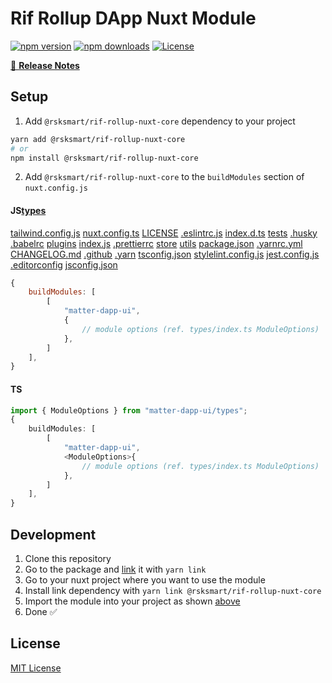 # Rif Rollup DApp Nuxt Module

[![npm version][npm-version-src]][npm-version-href]
[![npm downloads][npm-downloads-src]][npm-downloads-href]
[![License][license-src]][license-href]

[📖 **Release Notes**](./CHANGELOG.md)

## Setup

1. Add `@rsksmart/rif-rollup-nuxt-core` dependency to your project

```bash
yarn add @rsksmart/rif-rollup-nuxt-core
# or
npm install @rsksmart/rif-rollup-nuxt-core
```

2. Add `@rsksmart/rif-rollup-nuxt-core` to the `buildModules` section of `nuxt.config.js`

#### JS[types](types)
[tailwind.config.js](tailwind.config.js)
[nuxt.config.ts](nuxt.config.ts)
[LICENSE](LICENSE)
[.eslintrc.js](.eslintrc.js)
[index.d.ts](index.d.ts)
[tests](tests)
[.husky](.husky)
[.babelrc](.babelrc)
[plugins](plugins)
[index.js](index.js)
[.prettierrc](.prettierrc)
[store](store)
[utils](utils)
[package.json](package.json)
[.yarnrc.yml](.yarnrc.yml)
[CHANGELOG.md](CHANGELOG.md)
[.github](.github)
[.yarn](.yarn)
[tsconfig.json](tsconfig.json)
[stylelint.config.js](stylelint.config.js)
[jest.config.js](jest.config.js)
[.editorconfig](.editorconfig)
[jsconfig.json](jsconfig.json)

```js
{
    buildModules: [
        [
            "matter-dapp-ui",
            {
                // module options (ref. types/index.ts ModuleOptions)
            },
        ]
    ],
}
```

#### TS

```ts
import { ModuleOptions } from "matter-dapp-ui/types";
{
    buildModules: [
        [
            "matter-dapp-ui",
            <ModuleOptions>{
                // module options (ref. types/index.ts ModuleOptions)
            },
        ]
    ],
}
```

## Development

1. Clone this repository
2. Go to the package and [link](https://classic.yarnpkg.com/en/docs/cli/link/) it with `yarn link`
3. Go to your nuxt project where you want to use the module
4. Install link dependency with `yarn link @rsksmart/rif-rollup-nuxt-core`
5. Import the module into your project as shown [above](#setup)
6. Done ✅

## License

[MIT License](./LICENSE)

<!-- Badges -->

[npm-version-src]: https://img.shields.io/npm/v/@rsksmart/rif-rollup-nuxt-core/latest.svg
[npm-version-href]: https://npmjs.com/package/@rsksmart/rif-rollup-nuxt-core
[npm-downloads-src]: https://img.shields.io/npm/dm/@rsksmart/rif-rollup-nuxt-core.svg
[npm-downloads-href]: https://npmjs.com/package/@rsksmart/rif-rollup-nuxt-core
[license-src]: https://img.shields.io/npm/l/@rsksmart/rif-rollup-nuxt-core.svg
[license-href]: https://npmjs.com/package/@rsksmart/rif-rollup-nuxt-core
